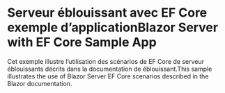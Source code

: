 # <a name="blazor-server-with-ef-core-sample-app"></a><span data-ttu-id="6398f-101">Serveur éblouissant avec EF Core exemple d’application</span><span class="sxs-lookup"><span data-stu-id="6398f-101">Blazor Server with EF Core Sample App</span></span>

<span data-ttu-id="6398f-102">Cet exemple illustre l’utilisation des scénarios de EF Core de serveur éblouissants décrits dans la documentation de éblouissant.</span><span class="sxs-lookup"><span data-stu-id="6398f-102">This sample illustrates the use of Blazor Server EF Core scenarios described in the Blazor documentation.</span></span>
